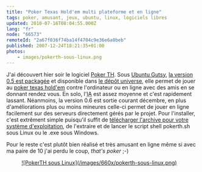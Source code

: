 ```yaml
---
title: "Poker Texas Hold'em multi plateforme et en ligne"
tags: poker, amusant, jeux, ubuntu, linux, logiciels libres
updated: 2010-07-16T08:04:55.000Z
lang: "fr"
node: "66573"
remoteId: "2a67f036f74ba14f4704c9e36e6a0beb"
published: 2007-12-24T18:21:35+01:00
photos:
    - images/pokerth-sous-linux.png
---
```


J'ai découvert hier soir le logiciel [Poker TH](http://www.pokerth.net). Sous [Ubuntu Gutsy](http://doc.ubuntu-fr.org/gutsy), [la version 0.5 est packagée](http://packages.ubuntu.com/gutsy/games/pokerth) et disponible dans [le dépôt universe](http://doc.ubuntu-fr.org/depots_gutsy), elle permet de jouer au [poker texas hold'em](http://fr.wikipedia.org/wiki/Texas_hold%27em) contre l'ordinateur ou en ligne avec des amis en se donnant rendez vous. En solo, l'<abbr title="Intelligence Artificielle">IA</abbr>  est assez moyenne et c'est rapidement lassant. Néanmoins, la version 0.6 est sortie courant décembre, en plus d'améliorations plus ou moins mineures celle-ci permet de jouer en ligne facilement sur des serveurs directement gérés par le projet. Pour l'installer, c'est extrêment simple puisqu'il suffit de [télécharger l'archive pour votre système d'exploitation](http://www.pokerth.net/content/view/16/60/), de l'extraire et de lancer le script shell pokerth.sh sous Linux ou le .exe sous Windows.


Pour le reste c'est plutôt bien réalisé et très amusant en ligne même si avec ma paire de 10 j'ai perdu le coup, *that's poker* ;-)

<figure class="object-center"><a href="/images/pokerth-sous-linux.png">![PokerTH sous Linux](/images/660x/pokerth-sous-linux.png)
</a></figure>

